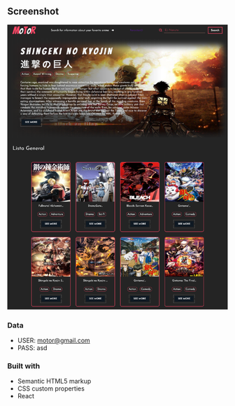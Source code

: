 ## Screenshot
![Design preview ](./src/img/animePag.png)

### Data
- USER: motor@gmail.com
- PASS: asd

### Built with

- Semantic HTML5 markup
- CSS custom properties
- React